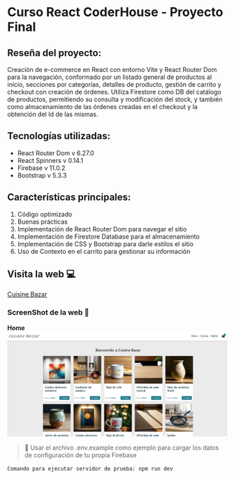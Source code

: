 # Curso React CoderHouse - Proyecto Final

## Reseña del proyecto:

Creación de e-commerce en React con entorno Vite y React Router Dom para la navegación, conformado por un listado general de productos al inicio, secciones por categorías, detalles de producto, gestión de carrito y checkout con creación de órdenes. Utiliza Firestore como DB del catálogo de productos, permitiendo su consulta y modificación del stock, y también como almacenamiento de las órdenes creadas en el checkout y la obtención del Id de las mismas.

## Tecnologías utilizadas:

- React Router Dom v 6.27.0
- React Spinners v 0.14.1
- Firebase v 11.0.2
- Bootstrap v 5.3.3

## Características principales:

1. Código optimizado
2. Buenas prácticas
3. Implementación de React Router Dom para navegar el sitio
4. Implementación de Firestore Database para el almacenamiento 
5. Implementación de CSS y Bootstrap para darle estilos el sitio
6. Uso de Contexto en el carrito para gestionar su información


## Visita la web 💻

[Cuisine Bazar](https://cuisinebazar.netlify.app/)



### ScreenShot de la web 📸

**Home**
![Home](./public/home-cuisine-bazar.png)


> 🔐 Usar el archivo .env.example como ejemplo para cargar los datos de configuración de tu propia Firebase

```
Comando para ejecutar servidor de prueba: npm run dev
```

